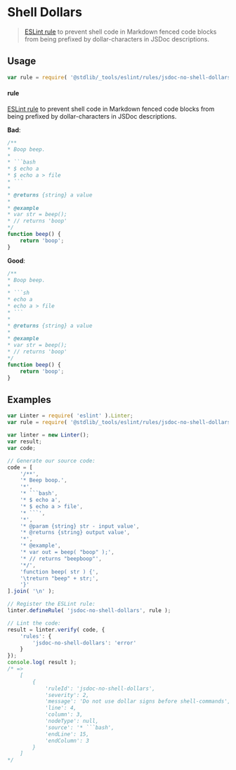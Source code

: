 <!--

@license Apache-2.0

Copyright (c) 2018 The Stdlib Authors.

Licensed under the Apache License, Version 2.0 (the "License");
you may not use this file except in compliance with the License.
You may obtain a copy of the License at

   http://www.apache.org/licenses/LICENSE-2.0

Unless required by applicable law or agreed to in writing, software
distributed under the License is distributed on an "AS IS" BASIS,
WITHOUT WARRANTIES OR CONDITIONS OF ANY KIND, either express or implied.
See the License for the specific language governing permissions and
limitations under the License.

-->

# Shell Dollars

> [ESLint rule][eslint-rules] to prevent shell code in Markdown fenced code blocks from being prefixed by dollar-characters in JSDoc descriptions.

<section class="intro">

</section>

<!-- /.intro -->

<section class="usage">

## Usage

```javascript
var rule = require( '@stdlib/_tools/eslint/rules/jsdoc-no-shell-dollars' );
```

#### rule

[ESLint rule][eslint-rules] to prevent shell code in Markdown fenced code blocks from being prefixed by dollar-characters in JSDoc descriptions.

**Bad**:

<!-- eslint-disable stdlib/jsdoc-no-shell-dollars, stdlib/jsdoc-markdown-remark -->

```javascript
/**
* Boop beep.
*
* ```bash
* $ echo a
* $ echo a > file
* ```
*
* @returns {string} a value
*
* @example
* var str = beep();
* // returns 'boop'
*/
function beep() {
    return 'boop';
}
```

**Good**:

```javascript
/**
* Boop beep.
*
* ```sh
* echo a
* echo a > file
* ```
*
* @returns {string} a value
*
* @example
* var str = beep();
* // returns 'boop'
*/
function beep() {
    return 'boop';
}
```

</section>

<!-- /.usage -->

<section class="examples">

## Examples

<!-- eslint no-undef: "error" -->

```javascript
var Linter = require( 'eslint' ).Linter;
var rule = require( '@stdlib/_tools/eslint/rules/jsdoc-no-shell-dollars' );

var linter = new Linter();
var result;
var code;

// Generate our source code:
code = [
    '/**',
    '* Beep boop.',
    '*',
    '* ```bash',
    '* $ echo a',
    '* $ echo a > file',
    '* ```',
    '*',
    '* @param {string} str - input value',
    '* @returns {string} output value',
    '*',
    '* @example',
    '* var out = beep( "boop" );',
    '* // returns "beepboop"',
    '*/',
    'function beep( str ) {',
    '\treturn "beep" + str;',
    '}'
].join( '\n' );

// Register the ESLint rule:
linter.defineRule( 'jsdoc-no-shell-dollars', rule );

// Lint the code:
result = linter.verify( code, {
    'rules': {
        'jsdoc-no-shell-dollars': 'error'
    }
});
console.log( result );
/* =>
    [
        {
            'ruleId': 'jsdoc-no-shell-dollars',
            'severity': 2,
            'message': 'Do not use dollar signs before shell-commands',
            'line': 4,
            'column': 3,
            'nodeType': null,
            'source': '* ```bash',
            'endLine': 15,
            'endColumn': 3
        }
    ]
*/
```

</section>

<!-- /.examples -->

<section class="links">

[eslint-rules]: https://eslint.org/docs/developer-guide/working-with-rules

</section>

<!-- /.links -->
